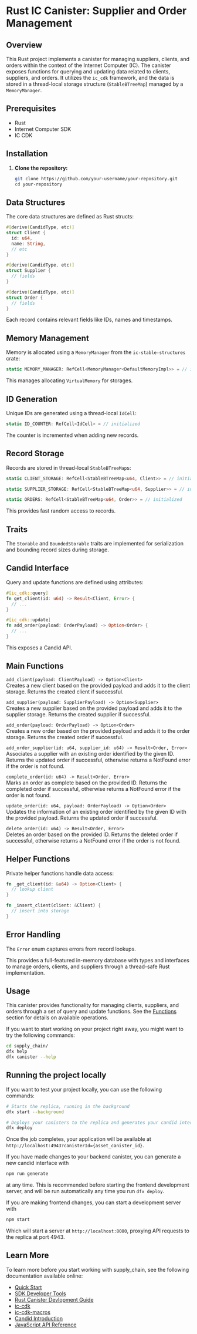 # Rust IC Canister: Supplier and Order Management

## Overview

This Rust project implements a canister for managing suppliers, clients, and orders within the context of the Internet Computer (IC). The canister exposes functions for querying and updating data related to clients, suppliers, and orders. It utilizes the `ic_cdk` framework, and the data is stored in a thread-local storage structure (`StableBTreeMap`) managed by a `MemoryManager`.

## Prerequisites

- Rust
- Internet Computer SDK
- IC CDK

## Installation

1. **Clone the repository:**

    ```bash
    git clone https://github.com/your-username/your-repository.git
    cd your-repository
    ```

## Data Structures

The core data structures are defined as Rust structs:

```rust
#[derive(CandidType, etc)]
struct Client {
  id: u64,
  name: String,
  // etc
}

#[derive(CandidType, etc)]  
struct Supplier {
  // fields 
}

#[derive(CandidType, etc)]
struct Order {
  // fields
}
```

Each record contains relevant fields like IDs, names and timestamps.

## Memory Management

Memory is allocated using a `MemoryManager` from the `ic-stable-structures` crate: 

```rust
static MEMORY_MANAGER: RefCell<MemoryManager<DefaultMemoryImpl>> = // initialized
```

This manages allocating `VirtualMemory` for storages.

## ID Generation

Unique IDs are generated using a thread-local `IdCell`:

```rust
static ID_COUNTER: RefCell<IdCell> = // initialized
```

The counter is incremented when adding new records.

## Record Storage

Records are stored in thread-local `StableBTreeMap`s:

```rust
static CLIENT_STORAGE: RefCell<StableBTreeMap<u64, Client>> = // initialized

static SUPPLIER_STORAGE: RefCell<StableBTreeMap<u64, Supplier>> = // initialized

static ORDERS: RefCell<StableBTreeMap<u64, Order>> = // initialized 
```

This provides fast random access to records.

## Traits

The `Storable` and `BoundedStorable` traits are implemented for serialization and bounding record sizes during storage.

## Candid Interface

Query and update functions are defined using attributes:

```rust
#[ic_cdk::query]
fn get_client(id: u64) -> Result<Client, Error> {
  // ...
}

#[ic_cdk::update]
fn add_order(payload: OrderPayload) -> Option<Order> {
  // ...
}
```

This exposes a Candid API.

## Main Functions

`add_client(payload: ClientPayload) -> Option<Client>`  
Creates a new client based on the provided payload and adds it to the client storage. Returns the created client if successful.

`add_supplier(payload: SupplierPayload) -> Option<Supplier>`  
Creates a new supplier based on the provided payload and adds it to the supplier storage. Returns the created supplier if successful.

`add_order(payload: OrderPayload) -> Option<Order>`  
Creates a new order based on the provided payload and adds it to the order storage. Returns the created order if successful.

`add_order_supplier(id: u64, supplier_id: u64) -> Result<Order, Error>`  
Associates a supplier with an existing order identified by the given ID. Returns the updated order if successful, otherwise returns a NotFound error if the order is not found.

`complete_order(id: u64) -> Result<Order, Error>`  
Marks an order as complete based on the provided ID. Returns the completed order if successful, otherwise returns a NotFound error if the order is not found.

`update_order(id: u64, payload: OrderPayload) -> Option<Order>`  
Updates the information of an existing order identified by the given ID with the provided payload. Returns the updated order if successful.

`delete_order(id: u64) -> Result<Order, Error>`  
Deletes an order based on the provided ID. Returns the deleted order if successful, otherwise returns a NotFound error if the order is not found.

## Helper Functions

Private helper functions handle data access:

```rust 
fn _get_client(id: &u64) -> Option<Client> {
  // lookup client
}

fn _insert_client(client: &Client) {
  // insert into storage
}
```

## Error Handling

The `Error` enum captures errors from record lookups.

This provides a full-featured in-memory database with types and interfaces to manage orders, clients, and suppliers through a thread-safe Rust implementation.

## Usage

This canister provides functionality for managing clients, suppliers, and orders through a set of query and update functions. See the [Functions](#functions) section for details on available operations.

<!-- **Example:** -->

If you want to start working on your project right away, you might want to try the following commands:

```bash
cd supply_chain/
dfx help
dfx canister --help
```

## Running the project locally

If you want to test your project locally, you can use the following commands:

```bash
# Starts the replica, running in the background
dfx start --background

# Deploys your canisters to the replica and generates your candid interface
dfx deploy
```

Once the job completes, your application will be available at `http://localhost:4943?canisterId={asset_canister_id}`.

If you have made changes to your backend canister, you can generate a new candid interface with

```bash
npm run generate
```

at any time. This is recommended before starting the frontend development server, and will be run automatically any time you run `dfx deploy`.

If you are making frontend changes, you can start a development server with

```bash
npm start
```

Which will start a server at `http://localhost:8080`, proxying API requests to the replica at port 4943.

## Learn More

To learn more before you start working with supply_chain, see the following documentation available online:

- [Quick Start](https://internetcomputer.org/docs/quickstart/quickstart-intro)
- [SDK Developer Tools](https://internetcomputer.org/docs/developers-guide/sdk-guide)
- [Rust Canister Devlopment Guide](https://internetcomputer.org/docs/rust-guide/rust-intro)
- [ic-cdk](https://docs.rs/ic-cdk)
- [ic-cdk-macros](https://docs.rs/ic-cdk-macros)
- [Candid Introduction](https://internetcomputer.org/docs/candid-guide/candid-intro)
- [JavaScript API Reference](https://erxue-5aaaa-aaaab-qaagq-cai.raw.icp0.io)
